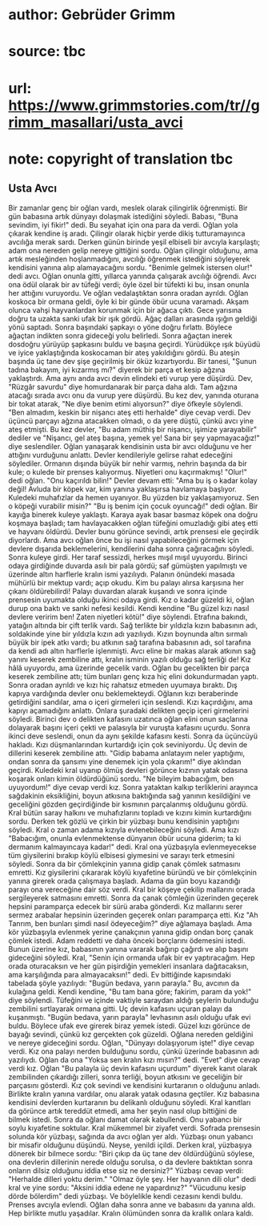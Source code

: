 # author: Gebrüder Grimm
# source: tbc
# url: https://www.grimmstories.com/tr//grimm_masallari/usta_avci
# note: copyright of translation tbc

## Usta Avcı 

Bir zamanlar genç bir oğlan vardı, meslek olarak çilingirlik öğrenmişti.
Bir gün babasına artık dünyayı dolaşmak istediğini söyledi. Babası,
"Buna sevindim, iyi fikir!" dedi. Bu seyahat için ona para da verdi.
Oğlan yola çıkarak kendine iş aradı. Çilingir olarak hiçbir yerde dikiş
tutturamayınca avcılığa merak sardı. Derken günün birinde yeşil elbiseli
bir avcıyla karşılaştı; adam ona nereden gelip nereye gittiğini sordu.
Oğlan çilingir olduğunu, ama artık mesleğinden hoşlanmadığını, avcılığı
öğrenmek istediğini söyleyerek kendisini yanına alıp alamayacağını
sordu.
"Benimle gelmek istersen olur!" dedi avcı.
Oğlan onunla gitti, yıllarca yanında çalışarak avcılığı öğrendi. Avcı
ona ödül olarak bir av tüfeği verdi; öyle özel bir tüfekti ki bu, insan
onunla her attığını vuruyordu. Ve oğlan vedalaştıktan sonra oradan
ayrıldı.
Oğlan koskoca bir ormana geldi, öyle ki bir günde öbür ucuna varamadı.
Akşam olunca vahşi hayvanlardan korunmak için bir ağaca çıktı. Gece
yarısına doğru ta uzakta sanki ufak bir ışık gördü. Ağaç dalları
arasında ışığın geldiği yönü saptadı. Sonra başındaki şapkayı o yöne
doğru fırlattı. Böylece ağaçtan indikten sonra gideceği yolu belirledi.
Sonra ağaçtan inerek dosdoğru yürüyüp şapkasını buldu ve başına geçirdi.
Yürüdükçe ışık büyüdü ve iyice yaklaştığında koskocaman bir ateş
yakıldığını gördü. Bu ateşin başında üç tane dev şişe geçirilmiş bir
öküz kızartıyordu. Bir tanesi, "Şunun tadına bakayım, iyi kızarmış
mı?" diyerek bir parça et kesip ağzına yaklaştırdı. Ama aynı anda avcı
devin elindeki eti vurup yere düşürdü.
Dev, "Rüzgâr savurdu" diye homurdanarak bir parça daha aldı. Tam
ağzına atacağı sırada avcı onu da vurup yere düşürdü. Bu kez dev,
yanında oturana bir tokat atarak, "Ne diye benim etimi alıyorsun?"
diye öfkeyle söylendi.
"Ben almadım, keskin bir nişancı ateş etti herhalde" diye cevap
verdi.
Dev üçüncü parçayı ağzına atacakken olmadı, o da yere düştü, çünkü avcı
yine ateş etmişti. Bu kez devler, "Bu adam müthiş bir nişancı, işimize
yarayabilir" dediler ve "Nişancı, gel ateş başına, yemek ye! Sana bir
şey yapmayacağız!" diye seslendiler.
Oğlan yanaşarak kendisinin usta bir avcı olduğunu ve her attığını
vurduğunu anlattı. Devler kendileriyle gelirse rahat edeceğini
söylediler. Ormanın dışında büyük bir nehir varmış, nehrin başında da
bir kule; o kulede bir prenses kalıyormuş. Niyetleri onu kaçırmakmış!
"Olur!" dedi oğlan. "Onu kaçırıldı bilin!"
Devler devam etti: "Ama bu iş o kadar kolay değil! Avluda bir köpek
var, kim yanına yaklaşırsa havlamaya başlıyor. Kuledeki muhafızlar da
hemen uyanıyor. Bu yüzden biz yaklaşamıyoruz. Sen o köpeği vurabilir
misin?"
"Bu iş benim için çocuk oyuncağı!" dedi oğlan. Bir kayığa binerek
kuleye yaklaştı. Karaya ayak basar basmaz köpek ona doğru koşmaya
başladı; tam havlayacakken oğlan tüfeğini omuzladığı gibi ateş etti ve
hayvanı öldürdü.
Devler bunu görünce sevindi, artık prensesi ele geçirdik diyorlardı. Ama
avcı oğlan önce bu işi nasıl yapabileceğini görmek için devlere dışarıda
beklemelerini, kendilerini daha sonra çağıracağını söyledi. Sonra kuleye
girdi. Her taraf sessizdi, herkes mışıl mışıl uyuyordu.
Birinci odaya girdiğinde duvarda asılı bir pala gördü; saf gümüşten
yapılmıştı ve üzerinde altın harflerle kralın ismi yazılıydı. Palanın
önündeki masada mühürlü bir mektup vardı; açıp okudu. Kim bu palayı
alırsa karşısına her çıkanı öldürebilirdi!
Palayı duvardan alarak kuşandı ve sonra içinde prensesin uyumakta olduğu
ikinci odaya girdi. Kız o kadar güzeldi ki, oğlan durup ona baktı ve
sanki nefesi kesildi. Kendi kendine "Bu güzel kızı nasıl devlere
veririm ben! Zaten niyetleri kötü!" diye söylendi. Etrafına bakındı,
yatağın altında bir çift terlik vardı. Sağ terlikte bir yıldızla kızın
babasının adı, soldakinde yine bir yıldızla kızın adı yazılıydı. Kızın
boynunda altın sırmalı büyük bir ipek atkı vardı; bu atkının sağ
tarafına babasının adı, sol tarafına da kendi adı altın harflerle
işlenmişti.
Avcı eline bir makas alarak atkının sağ yanını keserek zembiline attı,
kralın isminin yazılı olduğu sağ terliği de!
Kız hâlâ uyuyordu, ama üzerinde gecelik vardı. Oğlan bu gecelikten bir
parça keserek zembiline attı; tüm bunları genç kıza hiç elini
dokundurmadan yaptı. Sonra oradan ayrıldı ve kızı hiç rahatsız etmeden
uyumaya bıraktı. Dış kapıya vardığında devler onu beklemekteydi. Oğlanın
kızı beraberinde getirdiğini sandılar, ama o içeri girmeleri için
seslendi. Kızı kaçırdığını, ama kapıyı açamadığını anlattı. Onlara
şuradaki delikten geçip içeri girmelerini söyledi.
Birinci dev o delikten kafasını uzatınca oğlan elini onun saçlarına
dolayarak başını içeri çekti ve palasıyla bir vuruşta kafasını uçurdu.
Sonra ikinci deve seslendi, onun da aynı şekilde kafasını kesti. Sonra
da üçüncüyü hakladı. Kızı düşmanlarından kurtardığı için çok
seviniyordu. Üç devin de dillerini keserek zembiline attı.
"Gidip babama anlatayım neler yaptığımı, ondan sonra da şansımı yine
denemek için yola çıkarım!" diye aklından geçirdi.
Kuledeki kral uyanıp ölmüş devleri görünce kızının yatak odasına koşarak
onları kimin öldürdüğünü sordu.
"Ne bileyim babacığım, ben uyuyordum!" diye cevap verdi kız. Sonra
yataktan kalkıp terliklerini arayınca sağdakinin eksikliğini, boyun
atkısına baktığında sağ yanının kesildiğini ve geceliğini gözden
geçirdiğinde bir kısmının parçalanmış olduğunu gördü.
Kral bütün saray halkını ve muhafızlarını topladı ve kızını kimin
kurtardığını sordu. Derken tek gözlü ve çirkin bir yüzbaşı bunu
kendisinin yaptığını söyledi. Kral o zaman adama kızıyla
evlenebileceğini söyledi. Ama kızı "Babacığım, onunla evlenmektense
dünyanın öbür ucuna giderim; ta ki dermanım kalmayıncaya kadar!" dedi.
Kral ona yüzbaşıyla evlenmeyecekse tüm giysilerini bırakıp köylü
elbisesi giymesini ve sarayı terk etmesini söyledi. Sonra da bir
çömlekçinin yanına gidip çanak çömlek satmasını emretti.
Kız giysilerini çıkararak köylü kıyafetine büründü ve bir çömlekçinin
yanına girerek orada çalışmaya başladı. Adama da gün boyu kazandığı
parayı ona vereceğine dair söz verdi.
Kral bir köşeye çekilip mallarını orada sergileyerek satmasını emretti.
Sonra da çanak çömleğin üzerinden geçerek hepsini paramparça edecek bir
sürü araba gönderdi.
Kız mallarını serer sermez arabalar hepsinin üzerinden geçerek onları
paramparça etti. Kız "Ah Tanrım, ben bunları şimdi nasıl ödeyeceğim?"
diye ağlamaya başladı. Ama kör yüzbaşıyla evlenmek yerine çanakçının
yanına gidip ondan borç çanak çömlek istedi. Adam reddetti ve daha
önceki borçlarını ödemesini istedi.
Bunun üzerine kız, babasının yanına vararak bağırıp çağırdı ve alıp
başını gideceğini söyledi.
Kral, "Senin için ormanda ufak bir ev yaptıracağım. Hep orada
oturacaksın ve her gün pişirdiğin yemekleri insanlara dağıtacaksın, ama
karşılığında para almayacaksın!" dedi.
Ev bittiğinde kapısındaki tabelada şöyle yazılıydı: "Bugün bedava,
yarın parayla."
Bu, avcının da kulağına geldi. Kendi kendine, "Bu tam bana göre;
fakirim, param da yok!" diye söylendi.
Tüfeğini ve içinde vaktiyle saraydan aldığı şeylerin bulunduğu zembilini
sırtlayarak ormana gitti. Uç devin kafasını uçuran palayı da kuşanmıştı.
"Bugün bedava, yarın parayla" levhasının asılı olduğu ufak evi buldu.
Böylece ufak eve girerek biraz yemek istedi.
Güzel kızı görünce de bayağı sevindi, çünkü kız gerçekten çok güzeldi.
Oğlana nereden geldiğini ve nereye gideceğini sordu. Oğlan, "Dünyayı
dolaşıyorum işte!" diye cevap verdi.
Kız ona palayı nerden bulduğunu sordu, çünkü üzerinde babasının adı
yazılıydı. Oğlan da ona "Yoksa sen kralın kızı mısın?" dedi. "Evet"
diye cevap verdi kız. Oğlan "Bu palayla üç devin kafasını uçurdum"
diyerek kanıt olarak zembilinden çıkardığı zilleri, sonra terliği, boyun
atkısını ve geceliğin bir parçasını gösterdi.
Kız çok sevindi ve kendisini kurtaranın o olduğunu anladı. Birlikte
kralın yanına vardılar, onu alarak yatak odasına geçtiler. Kız babasına
kendisini devlerden kurtaranın bu delikanlı olduğunu söyledi. Kral
kanıtları da görünce artık tereddüt etmedi, ama her şeyin nasıl olup
bittiğini de bilmek istedi. Sonra da oğlanı damat olarak kabullendi.
Onu yabancı bir soylu kıyafetine soktular. Kral mükemmel bir ziyafet
verdi. Sofrada prensesin solunda kör yüzbaşı, sağında da avcı oğlan yer
aldı. Yüzbaşı onun yabancı bir misafir olduğunu düşündü.
Neyse, yenildi içildi. Derken kral, yüzbaşıya dönerek bir bilmece sordu:
"Biri çıkıp da üç tane dev öldürdüğünü söylese, ona devlerin dillerinin
nerede olduğu sorulsa, o da devlere baktıktan sonra onların dilsiz
olduğunu iddia etse siz ne dersiniz?"
Yüzbaşı cevap verdi: "Herhalde dilleri yoktu derim."
"Olmaz öyle şey. Her hayvanın dili olur" dedi kral ve yine sordu:
"Aksini iddia edene ne yapardınız?"
"Vücudunu kesip dörde bölerdim" dedi yüzbaşı. Ve böylelikle kendi
cezasını kendi buldu.
Prenses avcıyla evlendi. Oğlan daha sonra anne ve babasını da yanına
aldı. Hep birlikte mutlu yaşadılar. Kralın ölümünden sonra da krallık
onlara kaldı.
